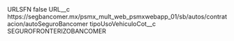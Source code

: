 <?xml version="1.0" encoding="UTF-8"?>
<CustomMetadata xmlns="http://soap.sforce.com/2006/04/metadata" xmlns:xsi="http://www.w3.org/2001/XMLSchema-instance" xmlns:xsd="http://www.w3.org/2001/XMLSchema">
    <label>URLSFN</label>
    <protected>false</protected>
    <values>
        <field>URL__c</field>
        <value xsi:type="xsd:string">https://segbancomer.mx/psmx_mult_web_psmxwebapp_01/sb/autos/contratacion/autoSeguroBancomer</value>
    </values>
    <values>
        <field>tipoUsoVehiculoCot__c</field>
        <value xsi:type="xsd:string">SEGUROFRONTERIZOBANCOMER</value>
    </values>
</CustomMetadata>
